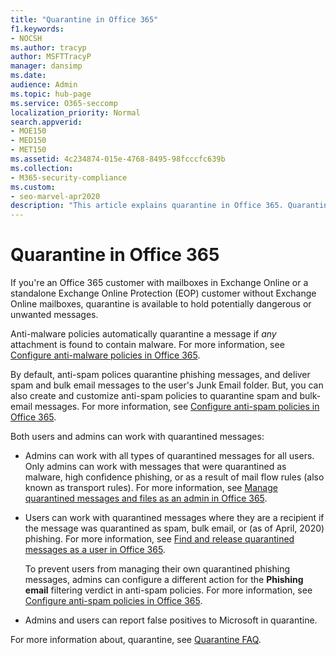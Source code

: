 ```yaml
---
title: "Quarantine in Office 365"
f1.keywords:
- NOCSH
ms.author: tracyp
author: MSFTTracyP
manager: dansimp
ms.date:
audience: Admin
ms.topic: hub-page
ms.service: O365-seccomp
localization_priority: Normal
search.appverid:
- MOE150
- MED150
- MET150
ms.assetid: 4c234874-015e-4768-8495-98fcccfc639b
ms.collection:
- M365-security-compliance
ms.custom:
- seo-marvel-apr2020
description: "This article explains quarantine in Office 365. Quarantine holds potentially dangerous or unwanted messages."
---
```


# Quarantine in Office 365

If you're an Office 365 customer with mailboxes in Exchange Online or a standalone Exchange Online Protection (EOP) customer without Exchange Online mailboxes, quarantine is available to hold potentially dangerous or unwanted messages.

Anti-malware policies automatically quarantine a message if *any* attachment is found to contain malware. For more information, see [Configure anti-malware policies in Office 365](configure-anti-malware-policies.md).

By default, anti-spam polices quarantine phishing messages, and deliver spam and bulk email messages to the user's Junk Email folder. But, you can also create and customize anti-spam policies to quarantine spam and bulk-email messages. For more information, see [Configure anti-spam policies in Office 365](configure-your-spam-filter-policies.md).

Both users and admins can work with quarantined messages:

- Admins can work with all types of quarantined messages for all users. Only admins can work with messages that were quarantined as malware, high confidence phishing, or as a result of mail flow rules (also known as transport rules). For more information, see [Manage quarantined messages and files as an admin in Office 365](manage-quarantined-messages-and-files.md).

- Users can work with quarantined messages where they are a recipient if the message was quarantined as spam, bulk email, or (as of April, 2020) phishing. For more information, see [Find and release quarantined messages as a user in Office 365](find-and-release-quarantined-messages-as-a-user.md).

  To prevent users from managing their own quarantined phishing messages, admins can configure a different action for the **Phishing email** filtering verdict in anti-spam policies. For more information, see [Configure anti-spam policies in Office 365](configure-your-spam-filter-policies.md).

- Admins and users can report false positives to Microsoft in quarantine.

For more information about, quarantine, see [Quarantine FAQ](quarantine-faq.md).
